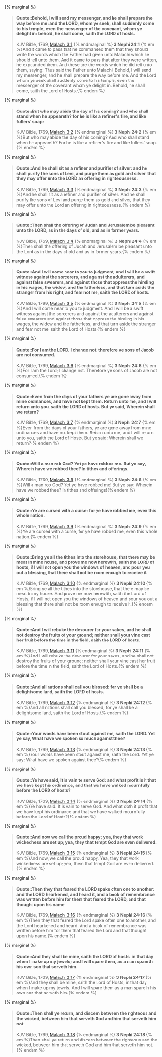 {% marginal %}
> #### Quote::Behold, I will send my messenger, and he shall prepare the way before me: and the LORD, whom ye seek, shall suddenly come to his temple, even the messenger of the covenant, whom ye delight in: behold, he shall come, saith the LORD of hosts.
> KJV Bible, 1769, [Malachi 3:1](http://www.kingjamesbibleonline.org/Malachi-Chapter-3/)
{% endmarginal %}
**3 Nephi 24:1** {% em %}And it came to pass that he commanded them that they should write the words which the Father had given unto Malachi which he should tell unto them. And it came to pass that after they were written, he expounded them. And these are the words which he did tell unto them, saying: Thus said the Father unto Malachi: Behold, I will send my messenger, and he shall prepare the way before me. And the Lord whom ye seek shall suddenly come to his temple, even the messenger of the covenant whom ye delight in. Behold, he shall come, saith the Lord of Hosts.{% endem %}

{% marginal %}
> #### Quote::But who may abide the day of his coming? and who shall stand when he appeareth? for he is like a refiner's fire, and like fullers' soap:
> KJV Bible, 1769, [Malachi 3:2](http://www.kingjamesbibleonline.org/Malachi-Chapter-3/)
{% endmarginal %}
**3 Nephi 24:2** {% em %}But who may abide the day of his coming? And who shall stand when he appeareth? For he is like a refiner's fire and like fullers' soap.{% endem %}

{% marginal %}
> #### Quote::And he shall sit as a refiner and purifier of silver: and he shall purify the sons of Levi, and purge them as gold and silver, that they may offer unto the LORD an offering in righteousness.
> KJV Bible, 1769, [Malachi 3:3](http://www.kingjamesbibleonline.org/Malachi-Chapter-3/)
{% endmarginal %}
**3 Nephi 24:3** {% em %}And he shall sit as a refiner and purifier of silver. And he shall purify the sons of Levi and purge them as gold and silver, that they may offer unto the Lord an offering in righteousness.{% endem %}

{% marginal %}
> #### Quote::Then shall the offering of Judah and Jerusalem be pleasant unto the LORD, as in the days of old, and as in former years.
> KJV Bible, 1769, [Malachi 3:4](http://www.kingjamesbibleonline.org/Malachi-Chapter-3/)
{% endmarginal %}
**3 Nephi 24:4** {% em %}Then shall the offering of Judah and Jerusalem be pleasant unto the Lord as in the days of old and as in former years.{% endem %}

{% marginal %}
> #### Quote::And I will come near to you to judgment; and I will be a swift witness against the sorcerers, and against the adulterers, and against false swearers, and against those that oppress the hireling in his wages, the widow, and the fatherless, and that turn aside the stranger from his right, and fear not me, saith the LORD of hosts.
> KJV Bible, 1769, [Malachi 3:5](http://www.kingjamesbibleonline.org/Malachi-Chapter-3/)
{% endmarginal %}
**3 Nephi 24:5** {% em %}And I will come near to you to judgment. And I will be a swift witness against the sorcerers and against the adulterers and against false swearers and against those that oppress the hireling in his wages, the widow and the fatherless, and that turn aside the stranger and fear not me, saith the Lord of Hosts.{% endem %}

{% marginal %}
> #### Quote::For I am the LORD, I change not; therefore ye sons of Jacob are not consumed.
> KJV Bible, 1769, [Malachi 3:6](http://www.kingjamesbibleonline.org/Malachi-Chapter-3/)
{% endmarginal %}
**3 Nephi 24:6** {% em %}For I am the Lord; I change not. Therefore ye sons of Jacob are not consumed.{% endem %}

{% marginal %}
> #### Quote::Even from the days of your fathers ye are gone away from mine ordinances, and have not kept them. Return unto me, and I will return unto you, saith the LORD of hosts. But ye said, Wherein shall we return?
> KJV Bible, 1769, [Malachi 3:7](http://www.kingjamesbibleonline.org/Malachi-Chapter-3/)
{% endmarginal %}
**3 Nephi 24:7** {% em %}Even from the days of your fathers, ye are gone away from mine ordinances and have not kept them. Return unto me, and I will return unto you, saith the Lord of Hosts. But ye said: Wherein shall we return?{% endem %}

{% marginal %}
> #### Quote::Will a man rob God? Yet ye have robbed me. But ye say, Wherein have we robbed thee? In tithes and offerings.
> KJV Bible, 1769, [Malachi 3:8](http://www.kingjamesbibleonline.org/Malachi-Chapter-3/)
{% endmarginal %}
**3 Nephi 24:8** {% em %}Will a man rob God? Yet ye have robbed me! But ye say: Wherein have we robbed thee? In tithes and offerings!{% endem %}

{% marginal %}
> #### Quote::Ye are cursed with a curse: for ye have robbed me, even this whole nation.
> KJV Bible, 1769, [Malachi 3:9](http://www.kingjamesbibleonline.org/Malachi-Chapter-3/)
{% endmarginal %}
**3 Nephi 24:9** {% em %}Ye are cursed with a curse, for ye have robbed me, even this whole nation.{% endem %}

{% marginal %}
> #### Quote::Bring ye all the tithes into the storehouse, that there may be meat in mine house, and prove me now herewith, saith the LORD of hosts, if I will not open you the windows of heaven, and pour you out a blessing, that there shall not be room enough to receive it.
> KJV Bible, 1769, [Malachi 3:10](http://www.kingjamesbibleonline.org/Malachi-Chapter-3/)
{% endmarginal %}
**3 Nephi 24:10** {% em %}Bring ye all the tithes into the storehouse, that there may be meat in my house. And prove me now herewith, saith the Lord of Hosts, if I will not open you the windows of heaven and pour you out a blessing that there shall not be room enough to receive it.{% endem %}

{% marginal %}
> #### Quote::And I will rebuke the devourer for your sakes, and he shall not destroy the fruits of your ground; neither shall your vine cast her fruit before the time in the field, saith the LORD of hosts.
> KJV Bible, 1769, [Malachi 3:11](http://www.kingjamesbibleonline.org/Malachi-Chapter-3/)
{% endmarginal %}
**3 Nephi 24:11** {% em %}And I will rebuke the devourer for your sakes, and he shall not destroy the fruits of your ground; neither shall your vine cast her fruit before the time in the field, saith the Lord of Hosts.{% endem %}

{% marginal %}
> #### Quote::And all nations shall call you blessed: for ye shall be a delightsome land, saith the LORD of hosts.
> KJV Bible, 1769, [Malachi 3:12](http://www.kingjamesbibleonline.org/Malachi-Chapter-3/)
{% endmarginal %}
**3 Nephi 24:12** {% em %}And all nations shall call you blessed, for ye shall be a delightsome land, saith the Lord of Hosts.{% endem %}

{% marginal %}
> #### Quote::Your words have been stout against me, saith the LORD. Yet ye say, What have we spoken so much against thee?
> KJV Bible, 1769, [Malachi 3:13](http://www.kingjamesbibleonline.org/Malachi-Chapter-3/)
{% endmarginal %}
**3 Nephi 24:13** {% em %}Your words have been stout against me, saith the Lord. Yet ye say: What have we spoken against thee?{% endem %}

{% marginal %}
> #### Quote::Ye have said, It is vain to serve God: and what profit is it that we have kept his ordinance, and that we have walked mournfully before the LORD of hosts?
> KJV Bible, 1769, [Malachi 3:14](http://www.kingjamesbibleonline.org/Malachi-Chapter-3/)
{% endmarginal %}
**3 Nephi 24:14** {% em %}Ye have said: It is vain to serve God. And what doth it profit that we have kept his ordinance and that we have walked mournfully before the Lord of Hosts?{% endem %}

{% marginal %}
> #### Quote::And now we call the proud happy; yea, they that work wickedness are set up; yea, they that tempt God are even delivered.
> KJV Bible, 1769, [Malachi 3:15](http://www.kingjamesbibleonline.org/Malachi-Chapter-3/)
{% endmarginal %}
**3 Nephi 24:15** {% em %}And now, we call the proud happy. Yea, they that work wickedness are set up; yea, them that tempt God are even delivered.{% endem %}

{% marginal %}
> #### Quote::Then they that feared the LORD spake often one to another: and the LORD hearkened, and heard it, and a book of remembrance was written before him for them that feared the LORD, and that thought upon his name.
> KJV Bible, 1769, [Malachi 3:16](http://www.kingjamesbibleonline.org/Malachi-Chapter-3/)
{% endmarginal %}
**3 Nephi 24:16** {% em %}Then they that feared the Lord spake often one to another, and the Lord hearkened and heard. And a book of remembrance was written before him for them that feared the Lord and that thought upon his name.{% endem %}

{% marginal %}
> #### Quote::And they shall be mine, saith the LORD of hosts, in that day when I make up my jewels; and I will spare them, as a man spareth his own son that serveth him.
> KJV Bible, 1769, [Malachi 3:17](http://www.kingjamesbibleonline.org/Malachi-Chapter-3/)
{% endmarginal %}
**3 Nephi 24:17** {% em %}And they shall be mine, saith the Lord of Hosts, in that day when I make up my jewels. And I will spare them as a man spareth his own son that serveth him.{% endem %}

{% marginal %}
> #### Quote::Then shall ye return, and discern between the righteous and the wicked, between him that serveth God and him that serveth him not.
> KJV Bible, 1769, [Malachi 3:18](http://www.kingjamesbibleonline.org/Malachi-Chapter-3/)
{% endmarginal %}
**3 Nephi 24:18** {% em %}Then shall ye return and discern between the righteous and the wicked, between him that serveth God and him that serveth him not.{% endem %}

